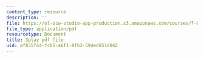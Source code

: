 ```yaml
---
content_type: resource
description: ''
file: https://ol-ocw-studio-app-production.s3.amazonaws.com/courses/7-014-introductory-biology-spring-2005/af835f44fcb5a6f18fb3594ed851d042_4owydSnRHuE.pdf
file_type: application/pdf
resourcetype: Document
title: 3play pdf file
uid: af835f44-fcb5-a6f1-8fb3-594ed851d042
---
```

